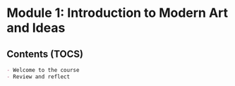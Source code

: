 # Module 1: Introduction to Modern Art and Ideas

## Contents (TOCS)

```md
- Welcome to the course
- Review and reflect
```
